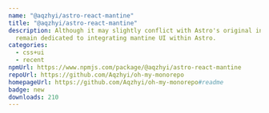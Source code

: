 ```yaml
---
name: "@aqzhyi/astro-react-mantine"
title: "@aqzhyi/astro-react-mantine"
description: Although it may slightly conflict with Astro's original intent, you
  remain dedicated to integrating mantine UI within Astro.
categories:
  - css+ui
  - recent
npmUrl: https://www.npmjs.com/package/@aqzhyi/astro-react-mantine
repoUrl: https://github.com/Aqzhyi/oh-my-monorepo
homepageUrl: https://github.com/Aqzhyi/oh-my-monorepo#readme
badge: new
downloads: 210
---
```

